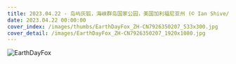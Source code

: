 ```yaml
---
title: 2023.04.22 - 岛屿灰狐，海峡群岛国家公园，美国加利福尼亚州 (© Ian Shive/Tandem Stills + Motion)
date: 2023.04.22 00:00:00
cover_index: /images/thumbs/EarthDayFox_ZH-CN7926350207_533x300.jpg
cover_detail: /images/EarthDayFox_ZH-CN7926350207_1920x1080.jpg
---
```


![EarthDayFox](/images/EarthDayFox_ZH-CN7926350207_1920x1080.jpg)
